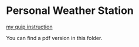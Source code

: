 # Personal Weather Station

[my quip instruction](https://quip.com/yJQsAtlUb4LQ/Personal-Weather-Station)

You can find a pdf version in this folder.
